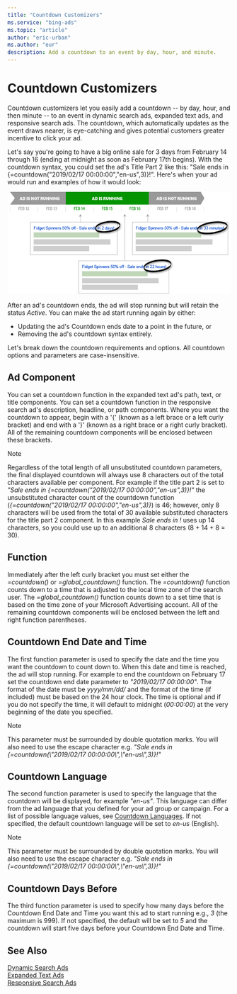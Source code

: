 ```yaml
---
title: "Countdown Customizers"
ms.service: "bing-ads"
ms.topic: "article"
author: "eric-urban"
ms.author: "eur"
description: Add a countdown to an event by day, hour, and minute. 
---
```

# Countdown Customizers
Countdown customizers let you easily add a countdown -- by day, hour, and then minute -- to an event in dynamic search ads, expanded text ads, and responsive search ads. The countdown, which automatically updates as the event draws nearer, is eye-catching and gives potential customers greater incentive to click your ad.

Let's say you're going to have a big online sale for 3 days from February 14 through 16 (ending at midnight as soon as February 17th begins). With the countdown syntax, you could set the ad's Title Part 2 like this: "Sale ends in {=countdown("2019/02/17 00:00:00","en-us",3)}!". Here's when your ad would run and examples of how it would look:

![Event Countdown](media/countdown.png "Event Countdown")

After an ad's countdown ends, the ad will stop running but will retain the status *Active*. You can make the ad start running again by either:  
-  Updating the ad's Countdown ends date to a point in the future, or
-  Removing the ad's countdown syntax entirely.

Let's break down the countdown requirements and options. All countdown options and parameters are case-insensitive.

## <a name="adcomponent"></a>Ad Component
You can set a countdown function in the expanded text ad's path, text, or title components. You can set a countdown function in the responsive search ad's description, headline, or path components. Where you want the countdown to appear, begin with a '{' (known as a left brace or a left curly bracket) and end with a '}' (known as a right brace or a right curly bracket). All of the remaining countdown components will be enclosed between these brackets. 
 
> [!NOTE]
> Regardless of the total length of all unsubstituted countdown parameters, the final displayed countdown will always use 8 characters out of the total characters available per component. For example if the title part 2 is set to *"Sale ends in {=countdown("2019/02/17 00:00:00","en-us",3)}!"* the unsubstituted character count of the countdown function (*{=countdown("2019/02/17 00:00:00","en-us",3)}*) is 46; however, only 8 characters will be used from the total of 30 available substituted characters for the title part 2 component. In this example *Sale ends in !* uses up 14 characters, so you could use up to an additional 8 characters (8 + 14 + 8 = 30). 

## <a name="function"></a>Function
Immediately after the left curly bracket you must set either the *=countdown()* or *=global_countdown()* function. The *=countdown()* function counts down to a time that is adjusted to the local time zone of the search user. The *=global_countdown()* function counts down to a set time that is based on the time zone of your Microsoft Advertising account. All of the remaining countdown components will be enclosed between the left and right function parentheses.

## <a name="end-datetime"></a>Countdown End Date and Time
The first function parameter is used to specify the date and the time you want the countdown to count down to. When this date and time is reached, the ad will stop running. For example to end the countdown on February 17 set the countdown end date parameter to *"2019/02/17 00:00:00"*. The format of the date must be *yyyy/mm/dd/* and the format of the time (if included) must be based on the 24 hour clock. The time is optional and if you do not specify the time, it will default to midnight (*00:00:00*) at the very beginning of the date you specified. 

> [!NOTE]
> This parameter must be surrounded by double quotation marks. You will also need to use the escape character e.g. *"Sale ends in {=countdown(\\"2019/02/17 00:00:00\\",\\"en-us\\",3)}!"*  

## <a name="language"></a>Countdown Language
The second function parameter is used to specify the language that the countdown will be displayed, for example *"en-us"*. This language can differ from the ad language that you defined for your ad group or campaign. For a list of possible language values, see [Countdown Languages](ad-languages.md#countdownlanguage). If not specified, the default countdown language will be set to *en-us* (English). 

> [!NOTE]
> This parameter must be surrounded by double quotation marks. You will also need to use the escape character e.g. *"Sale ends in {=countdown(\\"2019/02/17 00:00:00\\",\\"en-us\\",3)}!"*  

## <a name="daysbefore"></a>Countdown Days Before
The third function parameter is used to specify how many days before the Countdown End Date and Time you want this ad to start running e.g., *3* (the maximum is 999). If not specified, the default will be set to *5* and the countdown will start five days before your Countdown End Date and Time. 

## See Also
[Dynamic Search Ads](dynamic-search-ads.md)  
[Expanded Text Ads](expanded-text-ads.md)  
[Responsive Search Ads](responsive-search-ads.md)  
